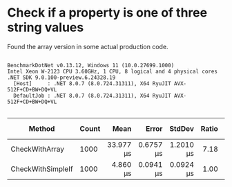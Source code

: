 # Check if a property is one of three string values
Found the array version in some actual production code.

```

BenchmarkDotNet v0.13.12, Windows 11 (10.0.27699.1000)
Intel Xeon W-2123 CPU 3.60GHz, 1 CPU, 8 logical and 4 physical cores
.NET SDK 9.0.100-preview.6.24328.19
  [Host]     : .NET 8.0.7 (8.0.724.31311), X64 RyuJIT AVX-512F+CD+BW+DQ+VL
  DefaultJob : .NET 8.0.7 (8.0.724.31311), X64 RyuJIT AVX-512F+CD+BW+DQ+VL


```
| Method            | Count | Mean      | Error     | StdDev    | Ratio | RatioSD | Gen0    | Allocated | Alloc Ratio |
|------------------ |------ |----------:|----------:|----------:|------:|--------:|--------:|----------:|------------:|
| CheckWithArray    | 1000  | 33.977 μs | 0.6757 μs | 1.2010 μs |  7.18 |    0.23 | 20.3857 |   88048 B |          NA |
| CheckWithSimpleIf | 1000  |  4.860 μs | 0.0941 μs | 0.0924 μs |  1.00 |    0.00 |       - |         - |          NA |
